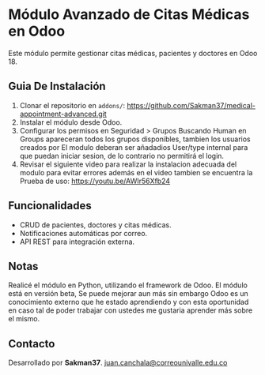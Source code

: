 # Módulo Avanzado de Citas Médicas en Odoo

Este módulo permite gestionar citas médicas, pacientes y doctores en Odoo 18.

## Guia De Instalación
1. Clonar el repositorio en `addons/`: https://github.com/Sakman37/medical-appointment-advanced.git 
2. Instalar el módulo desde Odoo.
3. Configurar los permisos en Seguridad > Grupos  Buscando Human en Groups apareceran todos los grupos disponibles, tambien los usuarios creados por El modulo deberan ser añadadios User/type internal para que puedan iniciar sesion, de lo contrario no permitirá el login.
4. Revisar el siguiente video para realizar la instalacion adecuada del modulo para evitar errores además en el video tambien se encuentra la Prueba de uso: https://youtu.be/AWIr56Xfb24 


## Funcionalidades
- CRUD de pacientes, doctores y citas médicas.
- Notificaciones automáticas por correo.
- API REST para integración externa.

## Notas
Realicé el módulo en Python, utilizando el framework de Odoo. 
El módulo está en versión beta, Se puede mejorar aun más sin embargo Odoo es un conocimiento externo que he estado aprendiendo y con esta oportunidad en caso tal de poder trabajar con ustedes me gustaria aprender más sobre el mismo.















## Contacto
Desarrollado por **Sakman37**.
juan.canchala@correounivalle.edu.co

